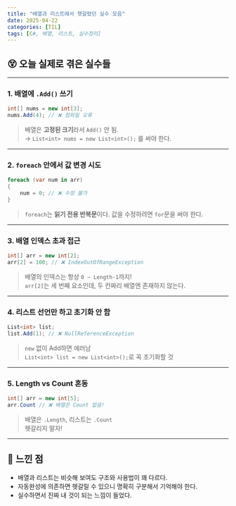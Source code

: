 ```yaml
---
title: "배열과 리스트에서 헷갈렸던 실수 모음"
date: 2025-04-22
categories: [TIL]
tags: [C#, 배열, 리스트, 실수정리]
---
```


## 😵 오늘 실제로 겪은 실수들

---

### 1. 배열에 `.Add()` 쓰기

```csharp
int[] nums = new int[3];
nums.Add(4); // ❌ 컴파일 오류
```

> 배열은 **고정된 크기**라서 `Add()` 안 됨.  
> → `List<int> nums = new List<int>();` 를 써야 한다.

---

### 2. `foreach` 안에서 값 변경 시도

```csharp
foreach (var num in arr)
{
    num = 0; // ❌ 수정 불가
}
```

> `foreach`는 **읽기 전용 반복문**이다. 값을 수정하려면 `for`문을 써야 한다.

---

### 3. 배열 인덱스 초과 접근

```csharp
int[] arr = new int[2];
arr[2] = 100; // ❌ IndexOutOfRangeException
```

> 배열의 인덱스는 항상 `0 ~ Length-1`까지!  
> `arr[2]`는 세 번째 요소인데, 두 칸짜리 배열엔 존재하지 않는다.

---

### 4. 리스트 선언만 하고 초기화 안 함

```csharp
List<int> list;
list.Add(1); // ❌ NullReferenceException
```

> `new` 없이 Add하면 에러남  
> `List<int> list = new List<int>();`로 꼭 초기화할 것

---

### 5. Length vs Count 혼동

```csharp
int[] arr = new int[5];
arr.Count // ❌ 배열은 Count 없음!
```

> 배열은 `.Length`, 리스트는 `.Count`  
> 헷갈리지 말자!

---

## 🧠 느낀 점

- 배열과 리스트는 비슷해 보여도 구조와 사용법이 꽤 다르다.
- 자동완성에 의존하면 헷갈릴 수 있으니 명확히 구분해서 기억해야 한다.
- 실수하면서 진짜 내 것이 되는 느낌이 들었다.
